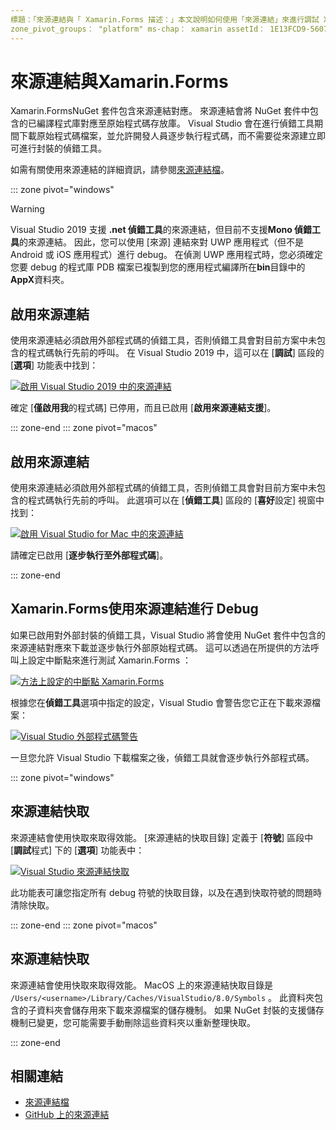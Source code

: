 ```yaml
---
標題：「來源連結與「 Xamarin.Forms 描述：」本文說明如何使用「來源連結」來進行調試 Xamarin.Forms 。」
zone_pivot_groups： "platform" ms-chap： xamarin assetId： 1E13FCD9-5607-46E8-80E4-87A58B389BEB ms-chap： xamarin-forms author： profexorgeek ms-chap： jusjohns ms. date： 09/26/2019 no-loc： [ Xamarin.Forms ， Xamarin.Essentials ]
---
```


# <a name="source-link-with-xamarinforms"></a>來源連結與Xamarin.Forms

Xamarin.FormsNuGet 套件包含來源連結對應。 來源連結會將 NuGet 套件中包含的已編譯程式庫對應至原始程式碼存放庫。 Visual Studio 會在進行偵錯工具期間下載原始程式碼檔案，並允許開發人員逐步執行程式碼，而不需要從來源建立即可進行封裝的偵錯工具。

如需有關使用來源連結的詳細資訊，請參閱[來源連結檔](/dotnet/standard/library-guidance/sourcelink)。

::: zone pivot="windows"

> [!WARNING]
> Visual Studio 2019 支援 **.net 偵錯工具**的來源連結，但目前不支援**Mono 偵錯工具**的來源連結。 因此，您可以使用 [來源] 連結來對 UWP 應用程式（但不是 Android 或 iOS 應用程式）進行 debug。 在偵測 UWP 應用程式時，您必須確定您要 debug 的程式庫 PDB 檔案已複製到您的應用程式編譯所在**bin**目錄中的**AppX**資料夾。

## <a name="enable-source-link"></a>啟用來源連結

使用來源連結必須啟用外部程式碼的偵錯工具，否則偵錯工具會對目前方案中未包含的程式碼執行先前的呼叫。 在 Visual Studio 2019 中，這可以在 [**調試**] 區段的 [**選項**] 功能表中找到：

[![啟用 Visual Studio 2019 中的來源連結](sourcelink-images/sourcelink-enable-pc-cropped.png)](sourcelink-images/sourcelink-enable-pc.png#lightbox)

確定 [**僅啟用我**的程式碼] 已停用，而且已啟用 [**啟用來源連結支援**]。

::: zone-end
::: zone pivot="macos"

## <a name="enable-source-link"></a>啟用來源連結

使用來源連結必須啟用外部程式碼的偵錯工具，否則偵錯工具會對目前方案中未包含的程式碼執行先前的呼叫。 此選項可以在 [**偵錯工具**] 區段的 [**喜好**設定] 視窗中找到：

[![啟用 Visual Studio for Mac 中的來源連結](sourcelink-images/sourcelink-enable-mac-cropped.png)](sourcelink-images/sourcelink-enable-mac.png#lightbox)

請確定已啟用 [**逐步執行至外部程式碼**]。

::: zone-end

## <a name="debug-xamarinforms-using-source-link"></a>Xamarin.Forms使用來源連結進行 Debug

如果已啟用對外部封裝的偵錯工具，Visual Studio 將會使用 NuGet 套件中包含的來源連結對應來下載並逐步執行外部原始程式碼。 這可以透過在所提供的方法呼叫上設定中斷點來進行測試 Xamarin.Forms ：

[![方法上設定的中斷點 Xamarin.Forms](sourcelink-images/breakpoint-cropped.png)](sourcelink-images/external-code-available.png#lightbox)

根據您在**偵錯工具**選項中指定的設定，Visual Studio 會警告您它正在下載來源檔案：

[![Visual Studio 外部程式碼警告](sourcelink-images/external-code-cropped.png)](sourcelink-images/external-code-available.png#lightbox)

一旦您允許 Visual Studio 下載檔案之後，偵錯工具就會逐步執行外部程式碼。

::: zone pivot="windows"

## <a name="source-link-caching"></a>來源連結快取

來源連結會使用快取來取得效能。 [來源連結的快取目錄] 定義于 [**符號**] 區段中 [**調試**程式] 下的 [**選項**] 功能表中：

[![Visual Studio 來源連結快取](sourcelink-images/sourcelink-caching-pc-cropped.png)](sourcelink-images/sourcelink-caching-pc.png#lightbox)

此功能表可讓您指定所有 debug 符號的快取目錄，以及在遇到快取符號的問題時清除快取。

::: zone-end
::: zone pivot="macos"

## <a name="source-link-caching"></a>來源連結快取

來源連結會使用快取來取得效能。 MacOS 上的來源連結快取目錄是 `/Users/<username>/Library/Caches/VisualStudio/8.0/Symbols` 。 此資料夾包含的子資料夾會儲存用來下載來源檔案的儲存機制。 如果 NuGet 封裝的支援儲存機制已變更，您可能需要手動刪除這些資料夾以重新整理快取。

::: zone-end

## <a name="related-links"></a>相關連結

- [來源連結檔](/dotnet/standard/library-guidance/sourcelink)
- [GitHub 上的來源連結](https://github.com/dotnet/sourcelink)
